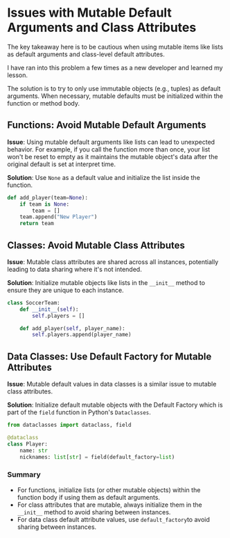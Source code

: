 # Issues with Mutable Default Arguments and Class Attributes

The key takeaway here is to be cautious when using mutable items like lists as default arguments and class-level default attributes. 

I have ran into this problem a few times as a new developer and learned my lesson.

The solution is to try to only use immutable objects (e.g., tuples) as default arguments. When necessary, mutable defaults must be initialized within the function or method body.

## Functions: Avoid Mutable Default Arguments
**Issue**: Using mutable default arguments like lists can lead to unexpected behavior. For example, if you call the function more than once, your list won't be reset to empty as it maintains the mutable object's data after the original default is set at interpret time.

**Solution**: Use `None` as a default value and initialize the list inside the function.

```python
def add_player(team=None):
    if team is None:
        team = []
    team.append("New Player")
    return team
```

## Classes: Avoid Mutable Class Attributes
**Issue**: Mutable class attributes are shared across all instances, potentially leading to data sharing where it's not intended.

**Solution**: Initialize mutable objects like lists in the `__init__` method to ensure they are unique to each instance.

```python
class SoccerTeam:
    def __init__(self):
        self.players = []

    def add_player(self, player_name):
        self.players.append(player_name)
```

## Data Classes: Use Default Factory for Mutable Attributes
**Issue**: Mutable default values in data classes is a similar issue to mutable class attributes.

**Solution**: Initialize default mutable objects with the Default Factory which is part of the `field` function in Python's `Dataclasses`. 

```python
from dataclasses import dataclass, field

@dataclass
class Player:
    name: str
    nicknames: list[str] = field(default_factory=list)
```

### Summary
- For functions, initialize lists (or other mutable objects) within the function body if using them as default arguments.
- For class attributes that are mutable, always initialize them in the `__init__` method to avoid sharing between instances.
- For data class default attribute values, use `default_factory`to avoid sharing between instances.
